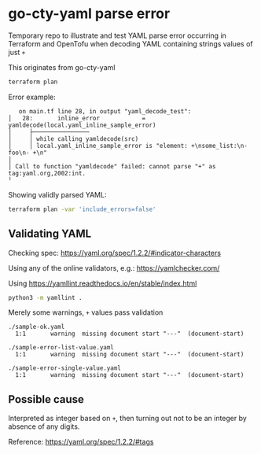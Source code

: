 go-cty-yaml parse error
=======================

Temporary repo to illustrate and test YAML parse error occurring in Terraform and OpenTofu
when decoding YAML containing strings values of just `+`

This originates from go-cty-yaml

```sh
terraform plan
```

Error example:

```
   on main.tf line 28, in output "yaml_decode_test":
│   28:       inline_error            = yamldecode(local.yaml_inline_sample_error)
│     ├────────────────
│     │ while calling yamldecode(src)
│     │ local.yaml_inline_sample_error is "element: +\nsome_list:\n- foo\n- +\n"
│
│ Call to function "yamldecode" failed: cannot parse "+" as tag:yaml.org,2002:int.
╵
```

Showing validly parsed YAML:

```sh
terraform plan -var 'include_errors=false'
```

Validating YAML
---------------

Checking spec: <https://yaml.org/spec/1.2.2/#indicator-characters>

Using any of the online validators, e.g.: <https://yamlchecker.com/>

Using <https://yamllint.readthedocs.io/en/stable/index.html>

```sh
python3 -m yamllint .
```

Merely some warnings, `+` values pass validation

```
./sample-ok.yaml
  1:1       warning  missing document start "---"  (document-start)

./sample-error-list-value.yaml
  1:1       warning  missing document start "---"  (document-start)

./sample-error-single-value.yaml
  1:1       warning  missing document start "---"  (document-start)
```

Possible cause
--------------

Interpreted as integer based on `+`, then turning out not to be an integer by absence of any digits.

Reference: <https://yaml.org/spec/1.2.2/#tags>